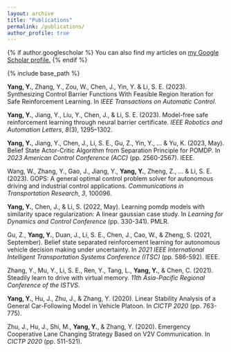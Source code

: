 ```yaml
---
layout: archive
title: "Publications"
permalink: /publications/
author_profile: true
---
```


{% if author.googlescholar %}
  You can also find my articles on <u><a href="{{author.googlescholar}}">my Google Scholar profile</a>.</u>
{% endif %}

{% include base_path %}

<!--
{% for post in site.publications reversed %}
  {% include archive-single.html %}
{% endfor %}
-->

**Yang, Y.**, Zhang, Y., Zou, W., Chen, J., Yin, Y. & Li, S. E. (2023). Synthesizing Control Barrier Functions With Feasible Region Iteration for Safe Reinforcement Learning. In *IEEE Transactions on Automatic Control*.

**Yang, Y.**, Jiang, Y., Liu, Y., Chen, J., & Li, S. E. (2023). Model-free safe reinforcement learning through neural barrier certificate. *IEEE Robotics and Automation Letters*, *8*(3), 1295–1302.

**Yang, Y.**, Jiang, Y., Chen, J., Li, S. E., Gu, Z., Yin, Y., ... & Yu, K. (2023, May). Belief State Actor-Critic Algorithm from Separation Principle for POMDP. In *2023 American Control Conference (ACC)* (pp. 2560-2567). IEEE.

Wang, W., Zhang, Y., Gao, J., Jiang, Y., **Yang, Y.**, Zheng, Z., ... & Li, S. E. (2023). GOPS: A general optimal control problem solver for autonomous driving and industrial control applications. *Communications in Transportation Research*, *3*, 100096.

**Yang, Y.**, Chen, J., & Li, S. (2022, May). Learning pomdp models with similarity space regularization: A linear gaussian case study. In *Learning for Dynamics and Control Conference* (pp. 330-341). PMLR.

Gu, Z., **Yang, Y.**, Duan, J., Li, S. E., Chen, J., Cao, W., & Zheng, S. (2021, September). Belief state separated reinforcement learning for autonomous vehicle decision making under uncertainty. In *2021 IEEE International Intelligent Transportation Systems Conference (ITSC)* (pp. 586-592). IEEE.

Zhang, Y., Mu, Y., Li, S. E., Ren, Y., Tang, L., **Yang, Y.**, & Chen, C. (2021). Steadily learn to drive with virtual memory. *11th Asia-Pacific Regional Conference of the ISTVS*.

**Yang, Y.**, Hu, J., Zhu, J., & Zhang, Y. (2020). Linear Stability Analysis of a General Car-Following Model in Vehicle Platoon. In *CICTP 2020* (pp. 763-775).

Zhu, J., Hu, J., Shi, M., **Yang, Y.**, & Zhang, Y. (2020). Emergency Cooperative Lane Changing Strategy Based on V2V Communication. In *CICTP 2020* (pp. 511-521).
